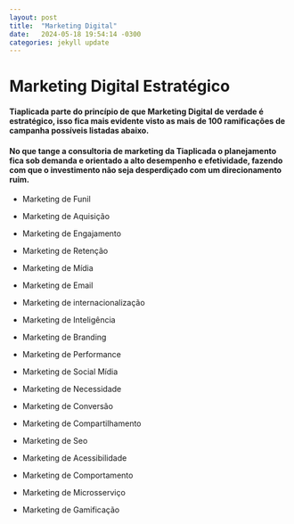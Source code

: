 ```yaml
---
layout: post
title:  "Marketing Digital"
date:   2024-05-18 19:54:14 -0300
categories: jekyll update
---
```

# Marketing Digital Estratégico

#### Tiaplicada parte do princípio de que Marketing Digital de verdade é estratégico, isso fica mais evidente visto as mais de 100 ramificações de campanha possíveis listadas abaixo.

#### No que tange a consultoria de marketing da Tiaplicada o planejamento fica sob demanda e orientado a alto desempenho e efetividade, fazendo com que o investimento não seja desperdiçado com um direcionamento ruim.

* Marketing de Funil

* Marketing de Aquisição

* Marketing de Engajamento

* Marketing de Retenção

* Marketing de Mídia

* Marketing de Email

* Marketing de internacionalização

* Marketing de Inteligência

* Marketing de Branding

* Marketing de Performance

* Marketing de Social Mídia

* Marketing de Necessidade

* Marketing de Conversão

* Marketing de Compartilhamento

* Marketing de Seo

* Marketing de Acessibilidade

* Marketing de Comportamento

* Marketing de Microsserviço

* Marketing de Gamificação